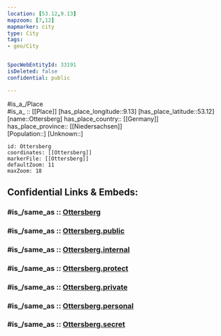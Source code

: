 ```yaml
---
location: [53.12,9.13] 
mapzoom: [7,12] 
mapmarker: city 
type: City
tags:
- geo/City


SpocWebEntityId: 33191
isDeleted: false
confidential: public

---
```

#is_a_/Place  
#is_a_ :: [[Place]] 
[has_place_longitude::9.13] 
[has_place_latitude::53.12] 
[name::Ottersberg] 
has_place_country:: [[Germany]]  
has_place_province:: [[Niedersachsen]]  
[Population::] 
[Unknown::] 


```leaflet
id: Ottersberg
coordinates: [[Ottersberg]] 
markerFile: [[Ottersberg]] 
defaultZoom: 11 
maxZoom: 18
```


## Confidential Links & Embeds: 

### #is_/same_as :: [Ottersberg](/_Standards/Earth/Continent/Europe/Europe~Central/Germany/Germany~West/Niedersachsen/counties~Niedersachsen/Verden/cities~Verden/Ottersberg.md) 

### #is_/same_as :: [Ottersberg.public](/_public/Earth/Continent/Europe/Europe~Central/Germany/Germany~West/Niedersachsen/counties~Niedersachsen/Verden/cities~Verden/Ottersberg.public.md) 

### #is_/same_as :: [Ottersberg.internal](/_internal/Earth/Continent/Europe/Europe~Central/Germany/Germany~West/Niedersachsen/counties~Niedersachsen/Verden/cities~Verden/Ottersberg.internal.md) 

### #is_/same_as :: [Ottersberg.protect](/_protect/Earth/Continent/Europe/Europe~Central/Germany/Germany~West/Niedersachsen/counties~Niedersachsen/Verden/cities~Verden/Ottersberg.protect.md) 

### #is_/same_as :: [Ottersberg.private](/_private/Earth/Continent/Europe/Europe~Central/Germany/Germany~West/Niedersachsen/counties~Niedersachsen/Verden/cities~Verden/Ottersberg.private.md) 

### #is_/same_as :: [Ottersberg.personal](/_personal/Earth/Continent/Europe/Europe~Central/Germany/Germany~West/Niedersachsen/counties~Niedersachsen/Verden/cities~Verden/Ottersberg.personal.md) 

### #is_/same_as :: [Ottersberg.secret](/_secret/Earth/Continent/Europe/Europe~Central/Germany/Germany~West/Niedersachsen/counties~Niedersachsen/Verden/cities~Verden/Ottersberg.secret.md)


